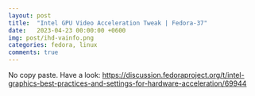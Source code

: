 ```yaml
---
layout: post
title:  "Intel GPU Video Acceleration Tweak | Fedora-37"
date:   2023-04-23 00:00:00 +0600
img: post/ihd-vainfo.png
categories: fedora, linux
comments: true
---
```


No copy paste. Have a look: https://discussion.fedoraproject.org/t/intel-graphics-best-practices-and-settings-for-hardware-acceleration/69944
